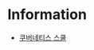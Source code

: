 # Information

- [쿠버네티스 스쿨](https://www.cloudacode.com/hello-kubernetes/hello-kubernetes/section01/what-is-kubernetes/)